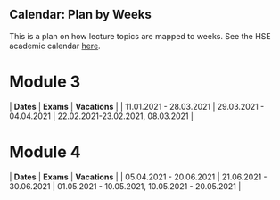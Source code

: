 Calendar: Plan by Weeks
---

This is a plan on how lecture topics are mapped to weeks.
See the HSE academic calendar [here](https://www.hse.ru/education/academ). 

# Module 3

| __Dates__               | __Exams__               | __Vacations__                     |
| 11.01.2021 - 28.03.2021 | 29.03.2021 - 04.04.2021 | 22.02.2021-23.02.2021, 08.03.2021 |

# Module 4

| __Dates__               | __Exams__               | __Vacations__                                    |
| 05.04.2021 - 20.06.2021 | 21.06.2021 - 30.06.2021 | 01.05.2021 - 10.05.2021, 10.05.2021 - 20.05.2021 |
